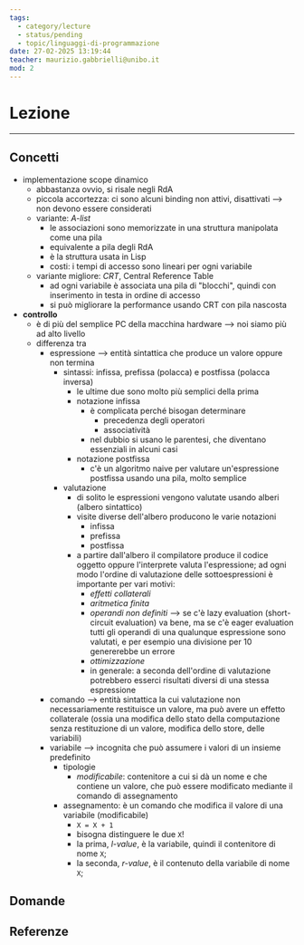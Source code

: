 ```yaml
---
tags:
  - category/lecture
  - status/pending
  - topic/linguaggi-di-programmazione
date: 27-02-2025 13:19:44
teacher: maurizio.gabbrielli@unibo.it
mod: 2
---
```

# Lezione
---
## Concetti
- implementazione scope dinamico
	- abbastanza ovvio, si risale negli RdA
	- piccola accortezza: ci sono alcuni binding non attivi, disattivati --> non devono essere considerati
	- variante: _A-list_
		- le associazioni sono memorizzate in una struttura manipolata come una pila
		- equivalente a pila degli RdA
		- è la struttura usata in Lisp
		- costi: i tempi di accesso sono lineari per ogni variabile
	- variante migliore: _CRT_, Central Reference Table
		- ad ogni variabile è associata una pila di "blocchi", quindi con inserimento in testa in ordine di accesso
		- si può migliorare la performance usando CRT con pila nascosta
- **controllo**
	- è di più del semplice PC della macchina hardware --> noi siamo più ad alto livello
	- differenza tra
		- espressione --> entità sintattica che produce un valore oppure non termina
			- sintassi: infissa, prefissa (polacca) e postfissa (polacca inversa)
				- le ultime due sono molto più semplici della prima
				- notazione infissa
					- è complicata perché bisogan determinare
						- precedenza degli operatori
						- associatività
					- nel dubbio si usano le parentesi, che diventano essenziali in alcuni casi
				- notazione postfissa
					- c'è un algoritmo naive per valutare un'espressione postfissa usando una pila, molto semplice
			- valutazione
				- di solito le espressioni vengono valutate usando alberi (albero sintattico)
				- visite diverse dell'albero producono le varie notazioni
					- infissa
					- prefissa
					- postfissa
				- a partire dall'albero il compilatore produce il codice oggetto oppure l'interprete valuta l'espressione; ad ogni modo l'ordine di valutazione delle sottoespressioni è importante per vari motivi:
					- _effetti collaterali_
					- _aritmetica finita_
					- _operandi non definiti_ --> se c'è lazy evaluation (short-circuit evaluation) va bene, ma se c'è eager evaluation tutti gli operandi di una qualunque espressione sono valutati, e per esempio una divisione per 10 genererebbe un errore
					- _ottimizzazione_
					- in generale: a seconda dell'ordine di valutazione potrebbero esserci risultati diversi di una stessa espressione
		- comando --> entità sintattica la cui valutazione non necessariamente restituisce un valore, ma può avere un effetto collaterale (ossia una modifica dello stato della computazione senza restituzione di un valore, modifica dello store, delle variabili)
		- variabile --> incognita che può assumere i valori di un insieme predefinito
			- tipologie
				- _modificabile_: contenitore a cui si dà un nome e che contiene un valore, che può essere modificato mediante il comando di assegnamento
			- assegnamento: è un comando che modifica il valore di una variabile (modificabile)
				- `X = X + 1`
				- bisogna distinguere le due `X`!
				- la prima, _l-value_, è la variabile, quindi il contenitore di nome `X`;
				- la seconda, _r-value_, è il contenuto della variabile di nome `X`;

## Domande

## Referenze
